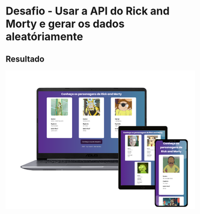 # Desafio - Usar a API do Rick and Morty e  gerar os dados aleatóriamente

## Resultado

![](https://github.com/yasminhernandes/desafiozup-api-rickandmorty/blob/main/screenshot/screenshot.png)